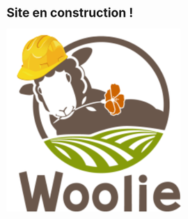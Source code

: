 <!DOCTYPE html>
<html lang="fr">
<head>
  <meta charset="UTF-8">

</head>
<body>
  <h1>Site en construction !</h1>
  <img src="images/woolie.png" alt="Mon image" width="400">
</body>
</html>
